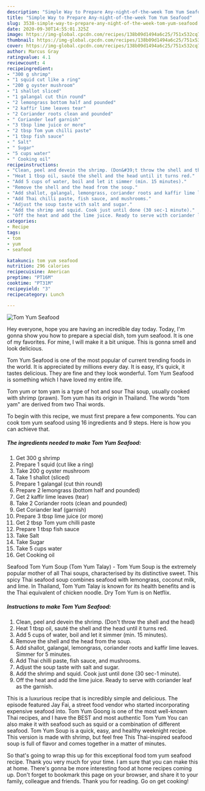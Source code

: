 ```yaml
---
description: "Simple Way to Prepare Any-night-of-the-week Tom Yum Seafood"
title: "Simple Way to Prepare Any-night-of-the-week Tom Yum Seafood"
slug: 3538-simple-way-to-prepare-any-night-of-the-week-tom-yum-seafood
date: 2020-09-30T14:55:01.325Z
image: https://img-global.cpcdn.com/recipes/138b09d1494a6c25/751x532cq70/tom-yum-seafood-recipe-main-photo.jpg
thumbnail: https://img-global.cpcdn.com/recipes/138b09d1494a6c25/751x532cq70/tom-yum-seafood-recipe-main-photo.jpg
cover: https://img-global.cpcdn.com/recipes/138b09d1494a6c25/751x532cq70/tom-yum-seafood-recipe-main-photo.jpg
author: Marcus Gray
ratingvalue: 4.1
reviewcount: 4
recipeingredient:
- "300 g shrimp"
- "1 squid cut like a ring"
- "200 g oyster mushroom"
- "1 shallot sliced"
- "1 galangal cut thin round"
- "2 lemongrass bottom half and pounded"
- "2 kaffir lime leaves tear"
- "2 Coriander roots clean and pounded"
- " Coriander leaf garnish"
- "3 tbsp lime juice or more"
- "2 tbsp Tom yum chilli paste"
- "1 tbsp fish sauce"
- " Salt"
- " Sugar"
- "5 cups water"
- " Cooking oil"
recipeinstructions:
- "Clean, peel and devein the shrimp. (Don&#39;t throw the shell and the head)"
- "Heat 1 tbsp oil, sauté the shell and the head until it turns red."
- "Add 5 cups of water, boil and let it simmer (min. 15 minutes)."
- "Remove the shell and the head from the soup."
- "Add shallot, galangal, lemongrass, coriander roots and kaffir lime leaves. Simmer for 5 minutes."
- "Add Thai chilli paste, fish sauce, and mushrooms."
- "Adjust the soup taste with salt and sugar."
- "Add the shrimp and squid. Cook just until done (30 sec-1 minute)."
- "Off the heat and add the lime juice. Ready to serve with coriander leaf as the garnish."
categories:
- Recipe
tags:
- tom
- yum
- seafood

katakunci: tom yum seafood 
nutrition: 296 calories
recipecuisine: American
preptime: "PT16M"
cooktime: "PT31M"
recipeyield: "3"
recipecategory: Lunch

---
```



![Tom Yum Seafood](https://img-global.cpcdn.com/recipes/138b09d1494a6c25/751x532cq70/tom-yum-seafood-recipe-main-photo.jpg)

Hey everyone, hope you are having an incredible day today. Today, I'm gonna show you how to prepare a special dish, tom yum seafood. It is one of my favorites. For mine, I will make it a bit unique. This is gonna smell and look delicious.

Tom Yum Seafood is one of the most popular of current trending foods in the world. It is appreciated by millions every day. It is easy, it's quick, it tastes delicious. They are fine and they look wonderful. Tom Yum Seafood is something which I have loved my entire life.

Tom yum or tom yam is a type of hot and sour Thai soup, usually cooked with shrimp (prawn). Tom yum has its origin in Thailand. The words &#34;tom yam&#34; are derived from two Thai words.


To begin with this recipe, we must first prepare a few components. You can cook tom yum seafood using 16 ingredients and 9 steps. Here is how you can achieve that.

<!--inarticleads1-->

##### The ingredients needed to make Tom Yum Seafood:

1. Get 300 g shrimp
1. Prepare 1 squid (cut like a ring)
1. Take 200 g oyster mushroom
1. Take 1 shallot (sliced)
1. Prepare 1 galangal (cut thin round)
1. Prepare 2 lemongrass (bottom half and pounded)
1. Get 2 kaffir lime leaves (tear)
1. Take 2 Coriander roots (clean and pounded)
1. Get  Coriander leaf (garnish)
1. Prepare 3 tbsp lime juice (or more)
1. Get 2 tbsp Tom yum chilli paste
1. Prepare 1 tbsp fish sauce
1. Take  Salt
1. Take  Sugar
1. Take 5 cups water
1. Get  Cooking oil


Seafood Tom Yum Soup (Tom Yum Talay) - Tom Yum Soup is the extremely popular mother of all Thai soups, characterised by its distinctive sweet. This spicy Thai seafood soup combines seafood with lemongrass, coconut milk, and lime. In Thailand, Tom Yum Talay is known for its health benefits and is the Thai equivalent of chicken noodle. Dry Tom Yum is on Netflix. 

<!--inarticleads2-->

##### Instructions to make Tom Yum Seafood:

1. Clean, peel and devein the shrimp. (Don&#39;t throw the shell and the head)
1. Heat 1 tbsp oil, sauté the shell and the head until it turns red.
1. Add 5 cups of water, boil and let it simmer (min. 15 minutes).
1. Remove the shell and the head from the soup.
1. Add shallot, galangal, lemongrass, coriander roots and kaffir lime leaves. Simmer for 5 minutes.
1. Add Thai chilli paste, fish sauce, and mushrooms.
1. Adjust the soup taste with salt and sugar.
1. Add the shrimp and squid. Cook just until done (30 sec-1 minute).
1. Off the heat and add the lime juice. Ready to serve with coriander leaf as the garnish.


This is a luxurious recipe that is incredibly simple and delicious. The episode featured Jay Fai, a street food vendor who started incorporating expensive seafood into. Tom Yum Goong is one of the most well-known Thai recipes, and I have the BEST and most authentic Tom Yum You can also make it with seafood such as squid or a combination of different seafood. Tom Yum Soup is a quick, easy, and healthy weeknight recipe. This version is made with shrimp, but feel free This Thai-inspired seafood soup is full of flavor and comes together in a matter of minutes. 

So that's going to wrap this up for this exceptional food tom yum seafood recipe. Thank you very much for your time. I am sure that you can make this at home. There's gonna be more interesting food at home recipes coming up. Don't forget to bookmark this page on your browser, and share it to your family, colleague and friends. Thank you for reading. Go on get cooking!
